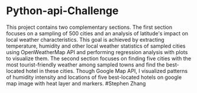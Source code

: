 # Python-api-Challenge
This project contains two complementary sections. The first section focuses on a sampling of 500 cities and an analysis of latitude's impact on local weather characteristics. This goal is achieved by extracting temperature, humidity and other local weather statistics of sampled cities using OpenWeatherMap API and performing regression analysis with plots to visualize them. The second section focuses on finding five cities with the most tourist-friendly weather among sampled towns and find the best-located hotel in these cities. Though Google Map API, I visualized patterns of humidity intensity and locations of five best-located hotels on google map image with heat layer and markers.
#Stephen Zhang
